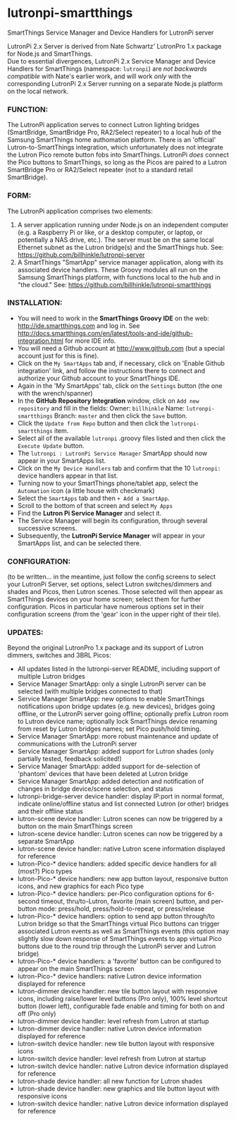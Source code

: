 # lutronpi-smartthings
SmartThings Service Manager and Device Handlers for LutronPi server

LutronPi 2.x Server is derived from Nate Schwartz' LutronPro 1.x package for Node.js and SmartThings.  
Due to essential divergences, LutronPi 2.x Service Manager and Device Handlers for SmartThings (namespace: `lutronpi`) are _not backwards compatible_ with Nate's earlier work, and will work _only_ with the corresponding LutronPi 2.x Server running on a separate Node.js platform on the local network.

### FUNCTION:
The LutronPi application serves to connect Lutron lighting bridges (SmartBridge, SmartBridge Pro, RA2/Select repeater) to a local hub of the Samsung SmartThings home authomation platform. There is an 'official' Lutron-to-SmartThings integration, which unfortunately does not integrate the Lutron Pico remote button fobs into SmartThings. LutronPi _does_ connect the Pico buttons to SmartThings, so long as the Picos are paired to a Lutron SmartBridge Pro or RA2/Select repeater (not to a standard retail SmartBridge).

### FORM:
The LutronPi application comprises two elements:  
  1. A server application running under Node.js on an independent computer (e.g. a Raspberry Pi or like,
  or a desktop computer, or laptop, or potentially a NAS drive, etc.).  The server must be on the same
  local Ethernet subnet as the Lutron bridge(s) and the SmartThings hub.
  See: https://github.com/billhinkle/lutronpi-server
  2. A SmartThings "SmartApp" service manager application, along with its associated device handlers. These
  Groovy modules all run on the Samsung SmartThings platform, with functions local to the hub and in "the cloud."
  See: https://github.com/billhinkle/lutronpi-smartthings

### INSTALLATION:
  * You will need to work in the **SmartThings Groovy IDE** on the web: http://ide.smartthings.com and log in.
    See http://docs.smartthings.com/en/latest/tools-and-ide/github-integration.html for more IDE info.
  * You will need a Github account at http://www.github.com (but a special account just for this is fine).
  * Click on the `My SmartApps` tab and, if necessary, click on 'Enable Github integration' link, and follow 
    the instructions there to connect and authorize your Github account to your SmartThings IDE.
  * Again in the 'My SmartApps' tab, click on the `Settings` button (the one with the wrench/spanner)
  * In the **GitHub Repository Integration** window, click on `Add new repository` and fill in the fields:
    Owner: `billhinkle`  Name: `lutronpi-smartthings`  Branch: `master`
	and then click the `Save` button.
  * Click the `Update from Repo` button and then click the `lutronpi-smartthings` item.
  * Select all of the available `lutronpi` .groovy files listed and then click the `Execute Update` button.
  * The `lutronpi : LutronPi Service Manager` SmartApp should now appear in your SmartApps list.
  * Click on the `My Device Handlers` tab and confirm that the 10 `lutronpi:` device handlers appear in that list.
  * Turning now to your SmartThings phone/tablet app, select the `Automation` icon (a little house with checkmark)
  * Select the `SmartApps` tab and then `+ Add a SmartApp`.
  * Scroll to the bottom of that screen and select `My Apps`
  * Find the **Lutron Pi Service Manager** and select it.
  * The Service Manager will begin its configuration, through several successive screens.
  * Subsequently, the **LutronPi Service Manager** will appear in your SmartApps list, and can be selected there.

### CONFIGURATION:
  (to be written... in the meantime, just follow the config screens to select your LutronPi Server, set options,
  select Lutron switches/dimmers and shades and Picos, then Lutron scenes. Those selected will then appear as
  SmartThings devices on your home screen; select them for further configuration.  Picos in particular have
  numerous options set in their configuration screens (from the 'gear' icon in the upper right of their tile).

### UPDATES:
Beyond the original LutronPro 1.x package and its support of Lutron dimmers, switches and 3BRL Picos:  
  * All updates listed in the lutronpi-server README, including support of multiple Lutron bridges
  * Service Manager SmartApp: only a single LutronPi server can be selected (with multiple bridges connected to that)
  * Service Manager SmartApp: new options to enable SmartThings notifications upon bridge updates (e.g. new devices),
  bridges going offline, or the LutronPi server going offline; optionally prefix Lutron room to Lutron device name;
  optionally lock SmartThings device renaming from reset by Lutron bridges names; set Pico push/hold timing.
   * Service Manager SmartApp: more robust maintenance and update of communications with the LutronPi server
   * Service Manager SmartApp: added support for Lutron shades (only partially tested, feedback solicited!)
   * Service Manager SmartApp: added support for de-selection of 'phantom' devices that have been deleted at Lutron bridge
   * Service Manager SmartApp: added detection and notification of changes in bridge device/scene selection, and status
   * lutronpi-bridge-server device handler: display IP:port in normal format, indicate online/offline status and list connected Lutron (or other) bridges and their offline status
   * lutron-scene device handler: Lutron scenes can now be triggered by a button on the main SmartThings screen
   * lutron-scene device handler: Lutron scenes can now be triggered by a separate SmartApp
   * lutron-scene device handler: native Lutron scene information displayed for reference
   * lutron-Pico-* device handlers: added specific device handlers for all (most?) Pico types
   * lutron-Pico-* device handlers: new app button layout, responsive button icons, and new graphics for each Pico type
   * lutron-Pico-* device handlers: per-Pico configuration options for 6-second timeout, thru/to-Lutron, favorite (main screen) button, and per-button mode: press/hold, press/hold-to-repeat, or press/release
   * lutron-Pico-* device handlers: option to send app button through/to Lutron bridge so that the SmartThings virtual Pico buttons can trigger associated Lutron events as well as SmartThings events (this option may slightly slow down response of SmartThings events to app virtual Pico buttons due to the round trip through the LutronPi server and Lutron bridge)
   * lutron-Pico-* device handlers: a 'favorite' button can be configured to appear on the main SmartThings screen
   * lutron-Pico-* device handlers: native Lutron device information displayed for reference
   * lutron-dimmer device handler: new tile button layout with responsive icons, including raise/lower level buttons (Pro only), 100% level shortcut button (lower left), configurable fade enable and timing for both on and off (Pro only)
   * lutron-dimmer device handler: level refresh from Lutron at startup
   * lutron-dimmer device handler: native Lutron device information displayed for reference
   * lutron-switch device handler: new tile button layout with responsive icons
   * lutron-switch device handler: level refresh from Lutron at startup
   * lutron-switch device handler: native Lutron device information displayed for reference
   * lutron-shade device handler: all new function for Lutron shades
   * lutron-shade device handler: new graphics and tile button layout with responsive icons
   * lutron-switch device handler: native Lutron device information displayed for reference
   

   
   
